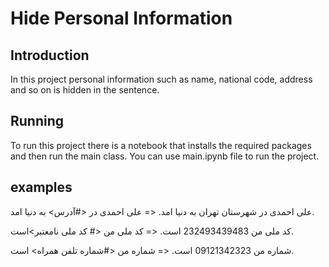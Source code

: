 # Hide Personal Information

## Introduction
In this project personal information such as name, national code, address and so on is hidden in the sentence.

## Running
To run this project there is a notebook that installs the required packages and then run the main class. You can use main.ipynb file to run the project.

## examples
علی احمدی در شهرستان تهران به دنیا امد.
<=
علی احمدی در <#آدرس> به دنیا امد.

کد ملی من 232493439483 است.
<=
کد ملی من <# کد ملی نامعتبر>است.

شماره من 09121342323 است.
<=
شماره من <#شماره تلفن همراه> است.
